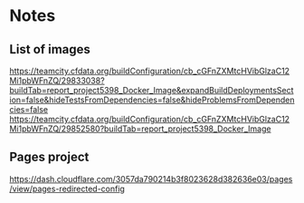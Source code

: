 # Notes

## List of images

https://teamcity.cfdata.org/buildConfiguration/cb_cGFnZXMtcHVibGlzaC12Mi1pbWFnZQ/29833038?buildTab=report_project5398_Docker_Image&expandBuildDeploymentsSection=false&hideTestsFromDependencies=false&hideProblemsFromDependencies=false
https://teamcity.cfdata.org/buildConfiguration/cb_cGFnZXMtcHVibGlzaC12Mi1pbWFnZQ/29852580?buildTab=report_project5398_Docker_Image

## Pages project

https://dash.cloudflare.com/3057da790214b3f8023628d382636e03/pages/view/pages-redirected-config

